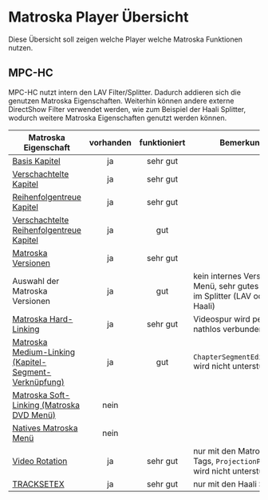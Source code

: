 # Matroska Player Übersicht
Diese Übersicht soll zeigen welche Player welche Matroska Funktionen nutzen.

## MPC-HC
MPC-HC nutzt intern den LAV Filter/Splitter. Dadurch addieren sich die genutzen Matroska Eigenschaften. Weiterhin können andere externe DirectShow Filter verwendet werden, wie zum Beispiel der Haali Splitter, wodurch weitere Matroska Eigenschaften genutzt werden können.

Matroska Eigenschaft | vorhanden | funktioniert | Bemerkung
---------------------|:---------:|:------------:|----------
[Basis Kapitel](BasicChapters_ger.md)| ja | sehr gut |
[Verschachtelte Kapitel](NestedChapters_ger.md)| ja | sehr gut |
[Reihenfolgentreue Kapitel](OrderedChapters_ger.md)| ja | sehr gut |
[Verschachtelte Reihenfolgentreue Kapitel](NestedOrderedChapters_ger.md)| ja | gut |
[Matroska Versionen](EditionEntry_ger.md)| ja | sehr gut |
Auswahl der Matroska Versionen | ja | gut | kein internes Versionen Menü, sehr gutes Menü im Splitter (LAV oder Haali)
[Matroska Hard-Linking](HardLinking_ger.md)| ja | sehr gut | Videospur wird perfekt nathlos verbunden
[Matroska Medium-Linking (Kapitel-Segment-Verknüpfung)](ChapterSegmentLinking_ger.md)| ja | gut | `ChapterSegmentEditionUID` wird nicht unterstützt
[Matroska Soft-Linking (Matroska DVD Menü)](MatroskaMenu_ger.md#matroska-dvd-men%C3%BC-matroska-soft-linking)| nein | |
[Natives Matroska Menü](MatroskaMenu_ger.md#natives-matroska-men%C3%BC)| nein | |
[Video Rotation](Rotate_ger.md)| ja | sehr gut | nur mit den Matroska Tags, `ProjectionPoseRoll` wird nicht unterstützt
[TRACKSETEX](TRACKSETEX_ger.md)| ja | sehr gut | nur mit den Haali Splitter
